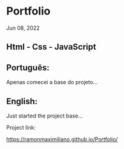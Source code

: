 # Portfolio

Jun 08, 2022

## Html - Css - JavaScript

## Português:

Apenas comecei a base do projeto...

## English:

Just started the project base...

Project link:

https://ramonmaximiliano.github.io/Portfolio/
